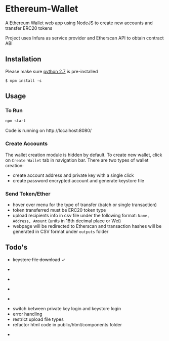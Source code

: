 # Ethereum-Wallet
A Ethereum Wallet web app using NodeJS to create new accounts and transfer ERC20 tokens

Project uses Infura as service provider and Etherscan API to obtain contract ABI

## Installation
Please make sure [python 2.7](https://github.com/felixrieseberg/windows-build-tools) is pre-installed

``` $ npm install -s ```

## Usage

### To Run
```bash
npm start
```
Code is running on http://localhost:8080/

### Create Accounts
The wallet creation module is hidden by default. To create new wallet, click on ```Create Wallet``` tab in navigation bar. There are two types of wallet creation:<br />
- create account address and private key with a single click
- create password encrypted account and generate keystore file

### Send Token/Ether

- hover over menu for the type of transfer (batch or single transaction)
- token transferred must be ERC20 token type
- upload recipients info in csv file under the following format: ```Name, Address, Amount``` (units in 18th decimal place or Wei)
- webpage will be redirected to Etherscan and transaction hashes will be generated in CSV format under ```outputs``` folder


## Todo's
- ~~keystore file download~~ ✓
- ~~~user defined gas price~~~ ✓
- ~~~single transaction~~~ ✓
- ~~~transfer Ether~~~ ✓
- ~~~read keystore file~~~ ✓
- switch between private key login and keystore login
- error handling
- restrict upload file types
- refactor html code in public/html/components folder
- ~~~migrate all functionalities to client-side~~~
